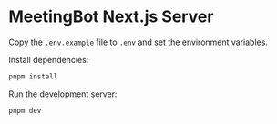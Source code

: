 # MeetingBot Next.js Server

Copy the `.env.example` file to `.env` and set the environment variables.

Install dependencies:

```bash
pnpm install
```

Run the development server:

```bash
pnpm dev
```


